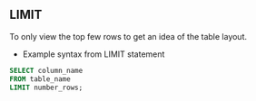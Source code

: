 ## LIMIT

To only view the top few rows to get an idea of the table layout.

- Example syntax from LIMIT statement

```sql
SELECT column_name
FROM table_name
LIMIT number_rows;
```

